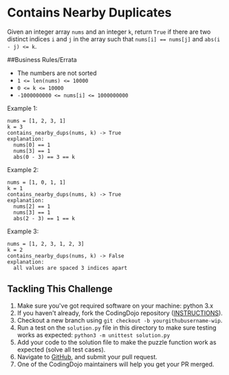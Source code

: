 # Contains Nearby Duplicates

Given an integer array `nums` and an integer `k`, return `True` if there are two distinct indices `i` and `j` in the array such that `nums[i] == nums[j]` and `abs(i - j) <= k`.

##Business Rules/Errata
- The numbers are not sorted
- `1 <= len(nums) <= 10000` 
- `0 <= k <= 10000`
- `-1000000000 <= nums[i] <= 1000000000`

Example 1:
```
nums = [1, 2, 3, 1]
k = 3
contains_nearby_dups(nums, k) -> True
explanation:
  nums[0] == 1
  nums[3] == 1
  abs(0 - 3) == 3 == k
```
Example 2:
```
nums = [1, 0, 1, 1]
k = 1
contains_nearby_dups(nums, k) -> True
explanation:
  nums[2] == 1
  nums[3] == 1
  abs(2 - 3) == 1 == k
```
Example 3:
```
nums = [1, 2, 3, 1, 2, 3]
k = 2
contains_nearby_dups(nums, k) -> False
explanation:
  all values are spaced 3 indices apart
```

## Tackling This Challenge
1. Make sure you've got required software on your machine: python 3.x
2. If you haven't already, fork the CodingDojo repository ([INSTRUCTIONS](https://docs.github.com/en/github/getting-started-with-github/fork-a-repo)).
3. Checkout a new branch using `git checkout -b yourgithubusername-wip`.
4. Run a test on the `solution.py` file in this directory to make sure testing works as expected: `python3 -m unittest solution.py`
5. Add your code to the solution file to make the puzzle function work as expected (solve all test cases).
6. Navigate to [GitHub](https://github.com/codeconnector/CodingDojo), and submit your pull request.
7. One of the CodingDojo maintainers will help you get your PR merged.


